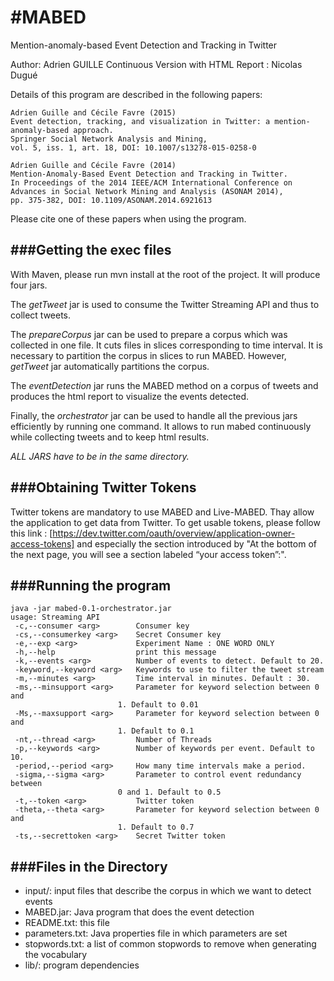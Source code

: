 #MABED
=====

Mention-anomaly-based Event Detection and Tracking in Twitter

Author: Adrien GUILLE
Continuous Version with HTML Report : Nicolas Dugué

Details of this program are described in the following papers:

	Adrien Guille and Cécile Favre (2015) 
	Event detection, tracking, and visualization in Twitter: a mention-anomaly-based approach.
	Springer Social Network Analysis and Mining,
	vol. 5, iss. 1, art. 18, DOI: 10.1007/s13278-015-0258-0

	Adrien Guille and Cécile Favre (2014) 
	Mention-Anomaly-Based Event Detection and Tracking in Twitter.
	In Proceedings of the 2014 IEEE/ACM International Conference on
	Advances in Social Network Mining and Analysis (ASONAM 2014),
	pp. 375-382, DOI: 10.1109/ASONAM.2014.6921613

Please cite one of these papers when using the program.

###Getting the exec files
----------------------

With Maven, please run 
	mvn install
at the root of the project.
It will produce four jars.

The *getTweet* jar is used to consume the Twitter Streaming API and thus to collect tweets.

The *prepareCorpus* jar can be used to prepare a corpus which was collected in one file. It cuts files in slices corresponding to time interval. It is necessary to partition the corpus in slices to run MABED. However, *getTweet* jar automatically partitions the corpus.

The *eventDetection* jar runs the MABED method on a corpus of tweets and produces the html report to visualize the events detected.

Finally, the *orchestrator* jar can be used to handle all the previous jars efficiently by running one command. It allows to run mabed continuously while collecting tweets and to keep html results.

*ALL JARS have to be in the same directory.*

###Obtaining Twitter Tokens
----------------------

Twitter tokens are mandatory to use MABED and Live-MABED. Thay allow the application to get data from Twitter.
To get usable tokens, please follow this link : [https://dev.twitter.com/oauth/overview/application-owner-access-tokens] and especially the section introduced by "At the bottom of the next page, you will see a section labeled “your access token”:".

###Running the program
----------------------

	java -jar mabed-0.1-orchestrator.jar 
	usage: Streaming API
	 -c,--consumer <arg>        Consumer key
	 -cs,--consumerkey <arg>    Secret Consumer key
	 -e,--exp <arg>             Experiment Name : ONE WORD ONLY
	 -h,--help                  print this message
	 -k,--events <arg>          Number of events to detect. Default to 20.
	 -keyword,--keyword <arg>   Keywords to use to filter the tweet stream
	 -m,--minutes <arg>         Time interval in minutes. Default : 30.
	 -ms,--minsupport <arg>     Parameter for keyword selection between 0 and
		                    1. Default to 0.01
	 -Ms,--maxsupport <arg>     Parameter for keyword selection between 0 and
		                    1. Default to 0.1
	 -nt,--thread <arg>         Number of Threads
	 -p,--keywords <arg>        Number of keywords per event. Default to 10.
	 -period,--period <arg>     How many time intervals make a period.
	 -sigma,--sigma <arg>       Parameter to control event redundancy between
		                    0 and 1. Default to 0.5
	 -t,--token <arg>           Twitter token
	 -theta,--theta <arg>       Parameter for keyword selection between 0 and
		                    1. Default to 0.7
	 -ts,--secrettoken <arg>    Secret Twitter token


###Files in the Directory
----------------------

- input/: input files that describe the corpus in which we want to detect events
- MABED.jar: Java program that does the event detection
- README.txt: this file
- parameters.txt: Java properties file in which parameters are set
- stopwords.txt: a list of common stopwords to remove when generating the vocabulary
- lib/: program dependencies
